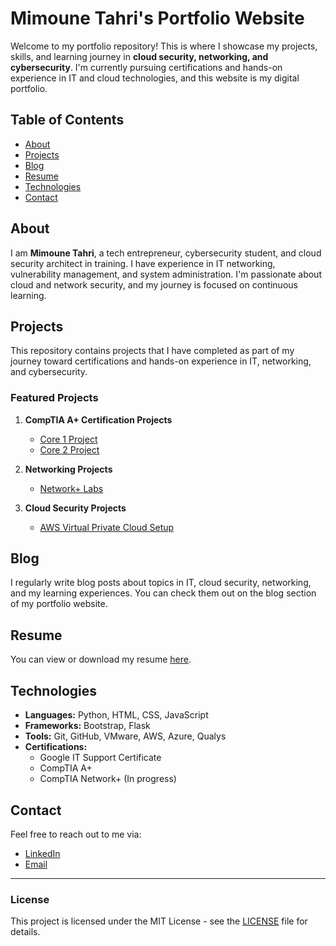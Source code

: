 # Mimoune Tahri's Portfolio Website

Welcome to my portfolio repository! This is where I showcase my projects, skills, and learning journey in **cloud security, networking, and cybersecurity**. I'm currently pursuing certifications and hands-on experience in IT and cloud technologies, and this website is my digital portfolio.

## Table of Contents

- [About](#about)
- [Projects](#projects)
- [Blog](#blog)
- [Resume](#resume)
- [Technologies](#technologies)
- [Contact](#contact)

## About

I am **Mimoune Tahri**, a tech entrepreneur, cybersecurity student, and cloud security architect in training. I have experience in IT networking, vulnerability management, and system administration. I'm passionate about cloud and network security, and my journey is focused on continuous learning.

## Projects

This repository contains projects that I have completed as part of my journey toward certifications and hands-on experience in IT, networking, and cybersecurity.

### Featured Projects

1. **CompTIA A+ Certification Projects**
   - [Core 1 Project](#)
   - [Core 2 Project](#)

2. **Networking Projects**
   - [Network+ Labs](#)

3. **Cloud Security Projects**
   - [AWS Virtual Private Cloud Setup](#)

## Blog

I regularly write blog posts about topics in IT, cloud security, networking, and my learning experiences. You can check them out on the blog section of my portfolio website.

## Resume

You can view or download my resume [here](#).

## Technologies

- **Languages:** Python, HTML, CSS, JavaScript
- **Frameworks:** Bootstrap, Flask
- **Tools:** Git, GitHub, VMware, AWS, Azure, Qualys
- **Certifications:** 
  - Google IT Support Certificate
  - CompTIA A+
  - CompTIA Network+ (In progress)

## Contact

Feel free to reach out to me via:
- [LinkedIn](https://www.linkedin.com/in/mimoune-tahri)
- [Email](mailto:mimoune@tahri.io)

---

### License

This project is licensed under the MIT License - see the [LICENSE](LICENSE) file for details.

